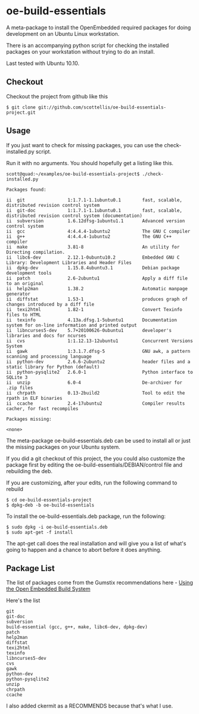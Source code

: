   oe-build-essentials
=======

A meta-package to install the OpenEmbedded required packages for doing development 
on an Ubuntu Linux workstation.

There is an accompanying python script for checking the installed packages on
your workstation without trying to do an install.

Last tested with Ubuntu 10.10.


Checkout
-------

Checkout the project from github like this

    $ git clone git://github.com/scottellis/oe-build-essentials-project.git
    

Usage
-------

If you just want to check for missing packages, you can use the check-installed.py
script. 

Run it with no arguments. You should hopefully get a listing like this.

	scott@quad:~/examples/oe-build-essentials-project$ ./check-installed.py 

	Packages found:

	ii  git                1:1.7.1-1.1ubuntu0.1        fast, scalable, distributed revision control system
	ii  git-doc            1:1.7.1-1.1ubuntu0.1        fast, scalable, distributed revision control system (documentation)
	ii  subversion         1.6.12dfsg-1ubuntu1.1       Advanced version control system
	ii  gcc                4:4.4.4-1ubuntu2            The GNU C compiler
	ii  g++                4:4.4.4-1ubuntu2            The GNU C++ compiler
	ii  make               3.81-8                      An utility for Directing compilation.
	ii  libc6-dev          2.12.1-0ubuntu10.2          Embedded GNU C Library: Development Libraries and Header Files
	ii  dpkg-dev           1.15.8.4ubuntu3.1           Debian package development tools
	ii  patch              2.6-2ubuntu1                Apply a diff file to an original
	ii  help2man           1.38.2                      Automatic manpage generator
	ii  diffstat           1.53-1                      produces graph of changes introduced by a diff file
	ii  texi2html          1.82-1                      Convert Texinfo files to HTML
	ii  texinfo            4.13a.dfsg.1-5ubuntu1       Documentation system for on-line information and printed output
	ii  libncurses5-dev    5.7+20100626-0ubuntu1       developer's libraries and docs for ncurses
	ii  cvs                1:1.12.13-12ubuntu1         Concurrent Versions System
	ii  gawk               1:3.1.7.dfsg-5              GNU awk, a pattern scanning and processing language
	ii  python-dev         2.6.6-2ubuntu2              header files and a static library for Python (default)
	ii  python-pysqlite2   2.6.0-1                     Python interface to SQLite 3
	ii  unzip              6.0-4                       De-archiver for .zip files
	ii  chrpath            0.13-2build2                Tool to edit the rpath in ELF binaries
	ii  ccache             2.4-17ubuntu2               Compiler results cacher, for fast recompiles

	Packages missing:

	<none>



The meta-package oe-build-essentials.deb can be used to install all or just the
missing packages on your Ubuntu system. 

If you did a git checkout of this project, the you could also customize the
package first by editing the oe-build-essentials/DEBIAN/control file and 
rebuilding the deb.


If you are customizing, after your edits, run the following command to rebuild

    $ cd oe-build-essentials-project
    $ dpkg-deb -b oe-build-essentials


To install the oe-build-essentials.deb package, run the following:

    $ sudo dpkg -i oe-build-essentials.deb
    $ sudo apt-get -f install


The apt-get call does the real installation and will give you a list of what's
going to happen and a chance to abort before it does anything.


Package List
-------

The list of packages come from the Gumstix recommendations here - 
<a href="http://www.gumstix.org/software-development/open-embedded/61-using-the-open-embedded-build-system.html">
Using the Open Embedded Build System</a>

Here's the list

    git
    git-doc
    subversion
    build-essential (gcc, g++, make, libc6-dev, dpkg-dev)
    patch
    help2man
    diffstat
    texi2html
    texinfo
    libncurses5-dev
    cvs
    gawk
    python-dev
    python-pysqlite2
    unzip
    chrpath
    ccache

I also added ckermit as a RECOMMENDS because that's what I use.

